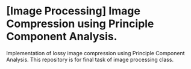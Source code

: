 # [Image Processing] Image Compression using Principle Component Analysis.
Implementation of lossy image compression using Principle Component Analysis. This repository is for final task of image processing class.
